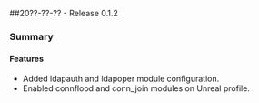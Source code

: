 ##20??-??-?? - Release 0.1.2

### Summary

#### Features

- Added ldapauth and ldapoper module configuration.
- Enabled connflood and conn_join modules on Unreal profile.
